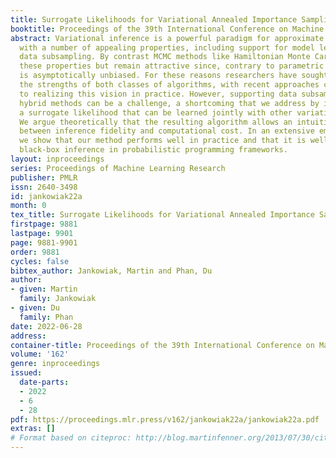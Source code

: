 ```yaml
---
title: Surrogate Likelihoods for Variational Annealed Importance Sampling
booktitle: Proceedings of the 39th International Conference on Machine Learning
abstract: Variational inference is a powerful paradigm for approximate Bayesian inference
  with a number of appealing properties, including support for model learning and
  data subsampling. By contrast MCMC methods like Hamiltonian Monte Carlo do not share
  these properties but remain attractive since, contrary to parametric methods, MCMC
  is asymptotically unbiased. For these reasons researchers have sought to combine
  the strengths of both classes of algorithms, with recent approaches coming closer
  to realizing this vision in practice. However, supporting data subsampling in these
  hybrid methods can be a challenge, a shortcoming that we address by introducing
  a surrogate likelihood that can be learned jointly with other variational parameters.
  We argue theoretically that the resulting algorithm allows an intuitive trade-off
  between inference fidelity and computational cost. In an extensive empirical comparison
  we show that our method performs well in practice and that it is well-suited for
  black-box inference in probabilistic programming frameworks.
layout: inproceedings
series: Proceedings of Machine Learning Research
publisher: PMLR
issn: 2640-3498
id: jankowiak22a
month: 0
tex_title: Surrogate Likelihoods for Variational Annealed Importance Sampling
firstpage: 9881
lastpage: 9901
page: 9881-9901
order: 9881
cycles: false
bibtex_author: Jankowiak, Martin and Phan, Du
author:
- given: Martin
  family: Jankowiak
- given: Du
  family: Phan
date: 2022-06-28
address:
container-title: Proceedings of the 39th International Conference on Machine Learning
volume: '162'
genre: inproceedings
issued:
  date-parts:
  - 2022
  - 6
  - 28
pdf: https://proceedings.mlr.press/v162/jankowiak22a/jankowiak22a.pdf
extras: []
# Format based on citeproc: http://blog.martinfenner.org/2013/07/30/citeproc-yaml-for-bibliographies/
---
```

